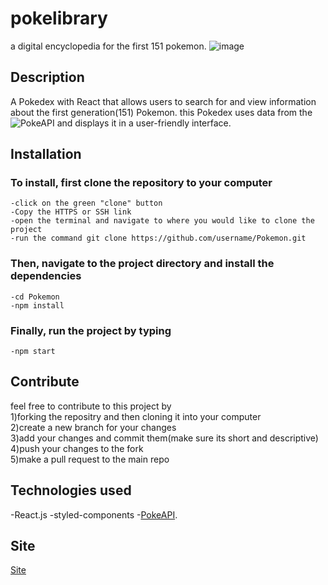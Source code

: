 # pokelibrary
a digital encyclopedia for the first 151 pokemon.
![image](https://user-images.githubusercontent.com/108766758/222988739-b80ea013-6939-441e-b3ad-aa9af435ecb5.png)

## Description
A Pokedex with React that allows users to search for and view information about the first generation(151) Pokemon. this Pokedex uses data from the ![PokeAPI](https://pokeapi.co/) and displays it in a user-friendly interface.

## Installation
### To install, first clone the repository to your computer
    -click on the green "clone" button
    -Copy the HTTPS or SSH link
    -open the terminal and navigate to where you would like to clone the project
    -run the command git clone https://github.com/username/Pokemon.git
    
### Then, navigate to the project directory and install the dependencies
    -cd Pokemon
    -npm install

### Finally, run the project by typing
    -npm start
    
## Contribute
feel free to contribute to this project by  
    1)forking the repositry and then cloning it into your computer  
    2)create a new branch for your changes  
    3)add your changes and commit them(make sure its short and descriptive)  
    4)push your changes to the fork  
    5)make a pull request to the main repo  

## Technologies used
  -React.js
  -styled-components
  -[PokeAPI](https://pokeapi.co/).

## Site
[Site](https://pokelibrary.netlify.app/)
